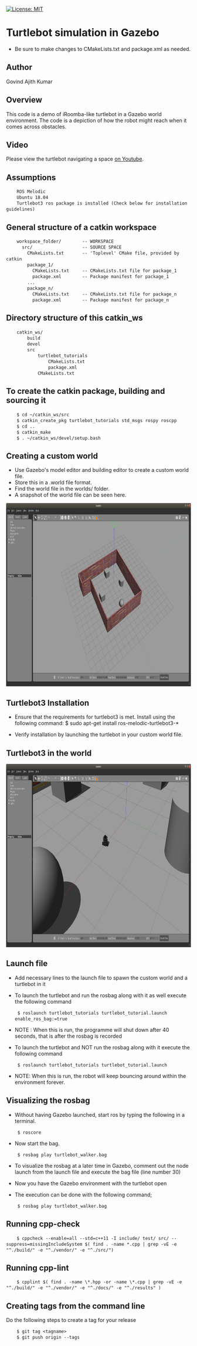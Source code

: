 [![License: MIT](https://img.shields.io/badge/License-MIT-yellow.svg)](https://opensource.org/licenses/MIT)

# Turtlebot simulation in Gazebo

 - Be sure to make changes to CMakeLists.txt and package.xml as needed.

## Author

Govind Ajith Kumar

## Overview

This code is a demo of iRoomba-like turtlebot in a Gazebo world environment. The code is a depiction of how the robot might reach when it comes across obstacles. 

## Video

Please view the turtlebot navigating a space [on Youtube](https://www.youtube.com/watch?v=vQM4wIxu9l4).
 
## Assumptions
		ROS Melodic
		Ubuntu 18.04
		Turtlebot3 ros package is installed (Check below for installation guidelines)

## General structure of a catkin workspace

		workspace_folder/        -- WORKSPACE
		  src/                   -- SOURCE SPACE
		    CMakeLists.txt       -- 'Toplevel' CMake file, provided by catkin
		    package_1/
		      CMakeLists.txt     -- CMakeLists.txt file for package_1
		      package.xml        -- Package manifest for package_1
		    ...
		    package_n/
		      CMakeLists.txt     -- CMakeLists.txt file for package_n
		      package.xml        -- Package manifest for package_n

## Directory structure of this catkin_ws

		catkin_ws/
			build
			devel
			src
				turtlebot_tutorials
					CMakeLists.txt
					package.xml
				CMakeLists.txt

## To create the catkin package, building and sourcing it

		$ cd ~/catkin_ws/src
		$ catkin_create_pkg turtlebot_tutorials std_msgs rospy roscpp
		$ cd ..
		$ catkin_make
		$ . ~/catkin_ws/devel/setup.bash

## Creating a custom world

 - Use Gazebo's model editor and building editor to create a custom world file. 
 - Store this in a .world file format.
 - Find the world file in the worlds/ folder.
 - A snapshot of the world file can be seen here.

<p align="center">
  <img height="500" src="images/custom_world.png">
</p>



## Turtlebot3 Installation

 -  Ensure that the requirements for turtlebot3 is met. Install using the following command:
		$ sudo apt-get install ros-melodic-turtlebot3-*

 - Verify installation by launching the turtlebot in your custom world file.

## Turtlebot3 in the world

<p align="center">
  <img height="500" src="images/turtlebot_world_moving.png">
</p>

## Launch file
		
 - Add necessary lines to the launch file to spawn the custom world and a turtlebot in it

 - To launch the turtlebot and run the rosbag along with it as well execute the following command

		$ roslaunch turtlebot_tutorials turtlebot_tutorial.launch enable_ros_bag:=true
 - NOTE : When this is run, the programme will shut down after 40 seconds, that is after the rosbag is  recorded

 - To launch the turtlebot and NOT run the rosbag along with it execute the following command

		$ roslaunch turtlebot_tutorials turtlebot_tutorial.launch

 - NOTE: When this is run, the robot will keep bouncing around within the environment forever.
## Visualizing the rosbag

 - Without having Gazebo launched, start ros by typing the following in a terminal.
	
		$ roscore
 - Now start the bag.

 		$ rosbag play turtlebot_walker.bag

 - To visualize the rosbag at a later time in Gazebo, comment out the node launch from the launch file and execute the bag file (line number 30)
 - Now you have the Gazebo environment with the turtlebot open
 - The execution can be done with the following command;
		
		$ rosbag play turtlebot_walker.bag

## Running cpp-check

		$ cppcheck --enable=all --std=c++11 -I include/ test/ src/ --suppress=missingIncludeSystem $( find . -name *.cpp | grep -vE -e "^./build/" -e "^./vendor/" -e "^./src/")

## Running cpp-lint

		$ cpplint $( find . -name \*.hpp -or -name \*.cpp | grep -vE -e "^./build/" -e "^./vendor/" -e "^./docs/" -e "^./results" )

## Creating tags from the command line

Do the following steps to create a tag for your release

		$ git tag <tagname>
		$ git push origin --tags



